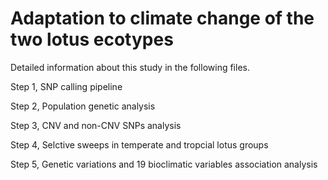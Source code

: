 # Adaptation to climate change of the two lotus ecotypes 
Detailed information about this study in the following files.


Step 1, SNP calling pipeline


Step 2, Population genetic analysis


Step 3, CNV and non-CNV SNPs analysis


Step 4, Selctive sweeps in temperate and tropcial lotus groups


Step 5, Genetic variations and 19 bioclimatic variables association analysis



